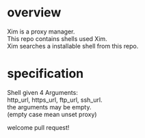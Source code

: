# overview
Xim is a proxy manager.  
This repo contains shells used Xim.  
Xim searches a installable shell from this repo.

# specification
Shell given 4 Arguments:  
http_url, https_url, ftp_url, ssh_url.  
the arguments may be empty.  
(empty case mean unset proxy)

welcome pull request!
